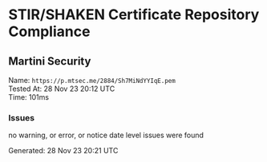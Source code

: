 # STIR/SHAKEN Certificate Repository Compliance

## Martini Security

Name: `https://p.mtsec.me/2884/Sh7MiNdYYIqE.pem`\
Tested At: 28 Nov 23 20:12 UTC\
Time: 101ms

### Issues

no warning, or error, or notice date level issues were found

Generated: 28 Nov 23 20:21 UTC